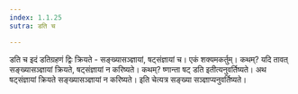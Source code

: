 ```yaml
---
index: 1.1.25
sutra: डति च

---
```

 डति च इदं डतिग्रहणं द्विः क्रियते -  सङ्ख्यासञ्ज्ञायां, षट्संज्ञायां च। एकं शक्यमकर्तुम्। कथम्? यदि तावत् सङ्ख्यासञ्ज्ञायां क्रियते, षट्संज्ञायां न करिष्यते। कथम्? ष्णान्ता षट् डति इतीत्यनुवर्तिष्यते। अथ षट्संज्ञायां क्रियते सङ्ख्यासञ्ज्ञायां न करिष्यते। इति चेत्यत्र सङ्ख्या सञ्ज्ञाप्यनुवर्तिष्यते। 